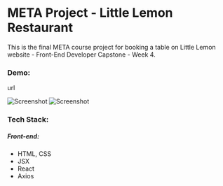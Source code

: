 # META Project - Little Lemon Restaurant
This is the final META course project for  booking a table on Little Lemon website - Front-End Developer Capstone - Week 4.

### Demo:
url

![Screenshot](assets/readme-image1.png)
![Screenshot](assets/readme-image2.png)

### Tech Stack:
##### Front-end:
 - HTML, CSS
 - JSX
 - React
 - Axios